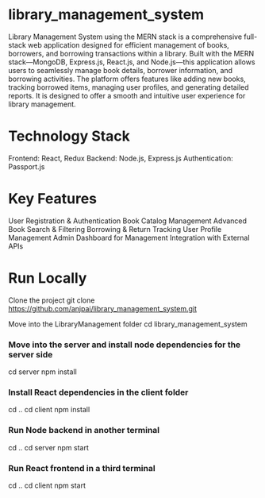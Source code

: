 # library_management_system

Library Management System using the MERN stack is a comprehensive full-stack web application designed for efficient management of books, borrowers, and borrowing transactions within a library. Built with the MERN stack—MongoDB, Express.js, React.js, and Node.js—this application allows users to seamlessly manage book details, borrower information, and borrowing activities. The platform offers features like adding new books, tracking borrowed items, managing user profiles, and generating detailed reports. It is designed to offer a smooth and intuitive user experience for library management.

# Technology Stack

Frontend: React, Redux
Backend: Node.js, Express.js
Authentication: Passport.js

# Key Features 

User Registration & Authentication
Book Catalog Management
Advanced Book Search & Filtering
Borrowing & Return Tracking
User Profile Management
Admin Dashboard for Management
Integration with External APIs

# Run Locally

Clone the project
git clone https://github.com/anjpai/library_management_system.git

Move into the LibraryManagement folder
cd library_management_system

### Move into the server and install node dependencies for the server side
cd server
npm install

### Install React dependencies in the client folder
cd ..
cd client
npm install

### Run Node backend in another terminal
cd ..
cd server
npm start

### Run React frontend in a third terminal
cd ..
cd client
npm start
